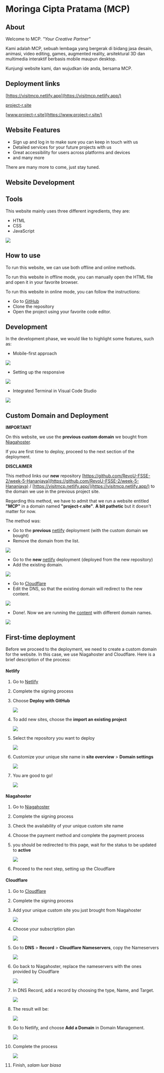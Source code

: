 # Moringa Cipta Pratama (MCP)
## About

Welcome to MCP. 
_"Your Creative Partner"_

Kami adalah MCP, sebuah lembaga yang bergerak di bidang jasa desain, animasi, video editing, games, augmented reality, arsitektural 3D dan multimedia interaktif berbasis mobile maupun desktop.

Kunjungi website kami, dan wujudkan ide anda, bersama MCP.

## Deployment links

[https://visitmcp.netlify.app](https://visitmcp.netlify.app/)

[project-r.site](https://project-r.site/)

[www.project-r.site](https://www.project-r.site/)

## Website Features

- Sign up and log in to make sure you can keep in touch with us
- Detailed services for your future projects with us 
- Great accessibility for users across platforms and devices
- and many more

There are many more to come, just stay tuned.
## Website Development
## Tools
This website mainly uses three different ingredients, they are:
- HTML
- CSS
- JavaScript

![](/mdimages/tools0.png)

## How to use

To run this website, we can use both offline and online methods.

To run this website in offline mode, you can manually open the HTML file and open it in your favorite browser.

To run this website in online mode, you can follow the instructions:
- Go to [GitHub](https://github.com/RevoU-FSSE-2/week-5-Hananjaya)  
- Clone the repository 
- Open the project using your favorite code editor.
## Development
In the development phase, we would like to highlight some features, such as:
- Mobile-first approach

![](mdimages/mobilefirst.png)

- Setting up the responsive

![](mdimages/responsive.png)

- Integrated Terminal in Visual Code Studio

![](mdimages/terminal.png)


## Custom Domain and Deployment

**IMPORTANT**

On this website, we use the **previous custom domain** we bought from [Niagahoster](https://www.niagahoster.co.id/).

If you are first time to deploy, proceed to the next section of the deployment.

**DISCLAIMER**

This method links our **new** repository [https://github.com/RevoU-FSSE-2/week-5-Hananjaya](https://github.com/RevoU-FSSE-2/week-5-Hananjaya) / [https://visitmcp.netlify.app/](https://visitmcp.netlify.app/) to the domain we use in the previous project site. 

Regarding this method, we have to admit that we run a website entitled **"MCP"** in a domain named **"project-r.site"**. **A bit pathetic** but it doesn't matter for now.

The method was:

- Go to the **previous** [netlify](https://www.netlify.com/) deployment (with the custom domain we bought)
- Remove the domain from the list.

![](mdimages/stepa.png)

- Go to the **new** [netlify](https://www.netlify.com/) deployment (deployed from the new repository)
- Add the existing domain.
  
![](mdimages/stepb.png)

- Go to [Cloudflare](https://www.cloudflare.com)
- Edit the DNS, so that the existing domain will redirect to the new content.

![](mdimages/stepc.png)

- Done!. Now we are running the [content](https://project-r.site/) with different domain names.

![](mdimages/stepd.png)


## First-time deployment
Before we proceed to the deployment, we need to create a custom domain for the website. In this case, we use Niagahoster and Cloudflare. Here is a brief description of the process:
#### Netlify

1. Go to [Netlify](https://www.netlify.com/)
2. Complete the signing process
3. Choose **Deploy with GitHub**
   
    ![](mdimages/netlify0.JPG)

4. To add new sites, choose the **import an existing project**
   
    ![](mdimages/netlify1.JPG)

5. Select the repository you want to deploy
   
    ![](mdimages/netlify2.JPG)

6. Customize your unique site name in **site overview** > **Domain settings**
   
    ![](mdimages/netchange.JPG)

7. You are good to go!
   
    ![](mdimages/netfinish.JPG)

#### Niagahoster
1. Go to [Niagahoster](https://www.niagahoster.co.id/)
2. Complete the signing process
3. Check the availability of your unique custom site name
4. Choose the payment method and complete the payment process
5. you should be redirected to this page, wait for the status to be updated to **active**
   
    ![](mdimages/nialist.JPG)
6. Proceed to the next step, setting up the Cloudflare

#### Cloudflare
1. Go to [Cloudflare](https://www.cloudflare.com)
2. Complete the signing process
3. Add your unique custom site you just brought from Niagahoster
   
    ![](mdimages/cloud1.JPG)
   
4. Choose your subscription plan
   
    ![](mdimages/cloud2.JPG)

5. Go to **DNS** > **Record** > **Cloudflare Nameservers**, copy the Nameservers 
   
    ![](mdimages/cloud4.JPG)

6. Go back to Niagahoster, replace the nameservers with the ones provided by Cloudflare
   
    ![](mdimages/cloud5.JPG)

7.  In DNS Record, add a record by choosing the type, Name, and Target.
   
    ![](mdimages/cloud6.JPG)

8.  The result will be:
   
    ![](mdimages/cloud7.JPG)

9.  Go to Netlify, and choose **Add a Domain** in Domain Management.
    
    ![](mdimages/cloud8.JPG)

10. Complete the process
    
    ![](mdimages/cloud9.JPG)

11. Finish, _salam luar biasa_